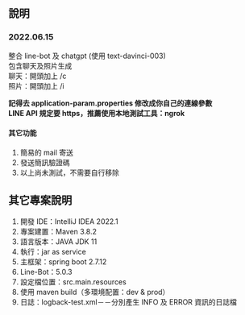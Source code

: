 ## 說明

### 2022.06.15

整合 line-bot 及 chatgpt (使用 text-davinci-003)  
包含聊天及照片生成  
聊天：開頭加上 /c  
照片：開頭加上 /i  
  
**記得去 application-param.properties 修改成你自己的連線參數**  
**LINE API 規定要 https，推薦使用本地測試工具：ngrok**

#### 其它功能
1. 簡易的 mail 寄送
2. 發送簡訊驗證碼 
3. 以上尚未測試，不需要自行移除

## 其它專案說明

1. 開發 IDE：IntelliJ IDEA 2022.1
2. 專案建置：Maven 3.8.2
3. 語言版本：JAVA JDK 11
4. 執行：jar as service
5. 主框架：spring boot 2.7.12
6. Line-Bot：5.0.3 
7. 設定檔位置：src.main.resources 
8. 使用 maven build（多環境配置：dev & prod） 
9. 日誌：logback-test.xml－－分別產生 INFO 及 ERROR 資訊的日誌檔
